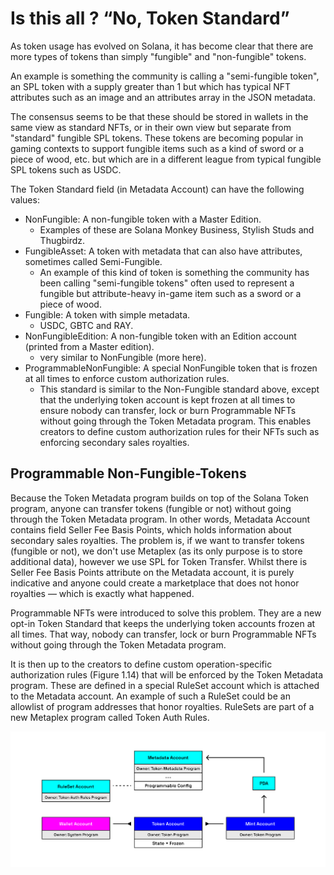 # Is this all ? “No, Token Standard”

As token usage has evolved on Solana, it has become clear that there are more types of tokens than simply "fungible" and "non-fungible" tokens.

An example is something the community is calling a "semi-fungible token", an SPL token with a supply greater than 1 but which has typical NFT attributes such as an image and an attributes array in the JSON metadata.

The consensus seems to be that these should be stored in wallets in the same view as standard NFTs, or in their own view but separate from "standard" fungible SPL tokens. These tokens are becoming popular in gaming contexts to support fungible items such as a kind of sword or a piece of wood, etc. but which are in a different league from typical fungible SPL tokens such as USDC.

The Token Standard field (in Metadata Account) can have the following values:

- NonFungible: A non-fungible token with a Master Edition.
    - Examples of these are Solana Monkey Business, Stylish Studs and Thugbirdz.
- FungibleAsset: A token with metadata that can also have attributes, sometimes called Semi-Fungible.
    - An example of this kind of token is something the community has been calling "semi-fungible tokens" often used to represent a fungible but attribute-heavy in-game item such as a sword or a piece of wood.
- Fungible: A token with simple metadata.
    - USDC, GBTC and RAY.
- NonFungibleEdition: A non-fungible token with an Edition account (printed from a Master edition).
    - very similar to NonFungible (more here).
- ProgrammableNonFungible: A special NonFungible token that is frozen at all times to enforce custom authorization rules.
    - This standard is similar to the Non-Fungible standard above, except that the underlying token account is kept frozen at all times to ensure nobody can transfer, lock or burn Programmable NFTs without going through the Token Metadata program. This enables creators to define custom authorization rules for their NFTs such as enforcing secondary sales royalties.


## Programmable Non-Fungible-Tokens
Because the Token Metadata program builds on top of the Solana Token program, anyone can transfer tokens (fungible or not) without going through the Token Metadata program. In other words, Metadata Account contains field Seller Fee Basis Points, which holds information about secondary sales royalties. The problem is, if we want to transfer tokens (fungible or not), we don't use Metaplex (as its only purpose is to store additional data), however we use SPL for Token Transfer. Whilst there is Seller Fee Basis Points attribute on the Metadata account, it is purely indicative and anyone could create a marketplace that does not honor royalties — which is exactly what happened.

Programmable NFTs were introduced to solve this problem. They are a new opt-in Token Standard that keeps the underlying token accounts frozen at all times. That way, nobody can transfer, lock or burn Programmable NFTs without going through the Token Metadata program.

It is then up to the creators to define custom operation-specific authorization rules (Figure 1.14) that will be enforced by the Token Metadata program. These are defined in a special RuleSet account which is attached to the Metadata account. An example of such a RuleSet could be an allowlist of program addresses that honor royalties. RuleSets are part of a new Metaplex program called Token Auth Rules.

![Blockchain](../../../images/programmable.png)
